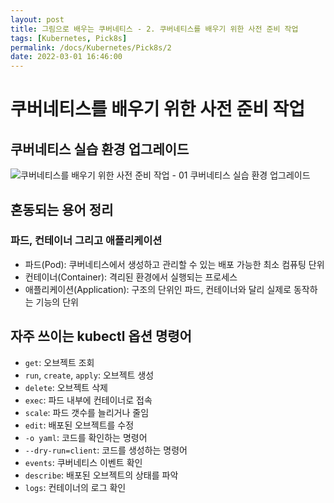 ```yaml
---
layout: post
title: 그림으로 배우는 쿠버네티스 - 2. 쿠버네티스를 배우기 위한 사전 준비 작업
tags: [Kubernetes, Pick8s]
permalink: /docs/Kubernetes/Pick8s/2
date: 2022-03-01 16:46:00
---
```

# 쿠버네티스를 배우기 위한 사전 준비 작업
## 쿠버네티스 실습 환경 업그레이드

![쿠버네티스를 배우기 위한 사전 준비 작업 - 01  쿠버네티스 실습 환경 업그레이드](https://user-images.githubusercontent.com/52024566/156181043-6cdcf0af-7aaa-442d-b7a8-42c476fd442f.png)

## 혼동되는 용어 정리
### 파드, 컨테이너 그리고 애플리케이션

- 파드(Pod): 쿠버네티스에서 생성하고 관리할 수 있는 배포 가능한 최소 컴퓨팅 단위
- 컨테이너(Container):  격리된 환경에서 실행되는 프로세스
- 애플리케이션(Application): 구조의 단위인 파드, 컨테이너와 달리 실제로 동작하는 기능의 단위

## 자주 쓰이는 kubectl 옵션 명령어

- `get`: 오브젝트 조회
- `run`, `create`, `apply`: 오브젝트 생성
- `delete`: 오브젝트 삭제
- `exec`: 파드 내부에 컨테이너로 접속
- `scale`: 파드 갯수를 늘리거나 줄임
- `edit`: 배포된 오브젝트를 수정
- `-o yaml`: 코드를 확인하는 명령어
- `--dry-run=client`: 코드를 생성하는 명령어
- `events`: 쿠버네티스 이벤트 확인
- `describe`: 배포된 오브젝트의 상태를 파악
- `logs`: 컨테이너의 로그 확인